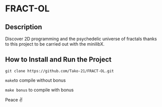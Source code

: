 # FRACT-OL

## Description
Discover 2D programming and the psychedelic universe of fractals thanks to this project to be carried out with the minilibX.

## How to Install and Run the Project

`git clone https://github.com/Tako-21/FRACT-OL.git`

`make`to compile without bonus

`make bonus` to compile with bonus

Peace ✌️
